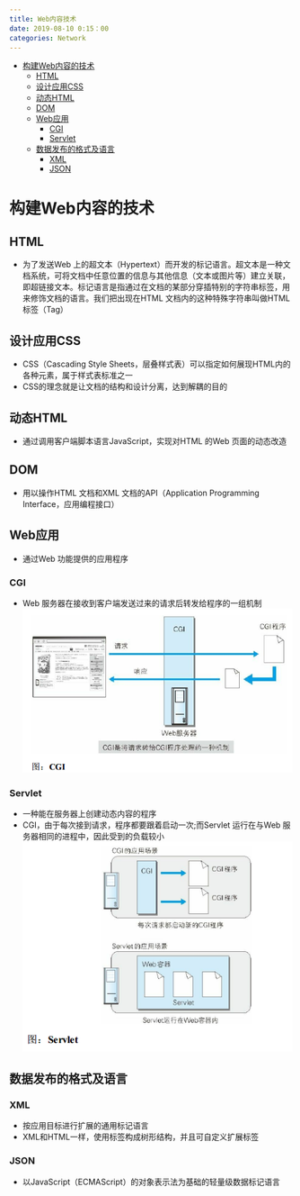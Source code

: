 ```yaml
---
title: Web内容技术
date: 2019-08-10 0:15：00
categories: Network
---
```

<!-- TOC START min:1 max:3 link:true asterisk:false update:true -->
- [构建Web内容的技术](#构建web内容的技术)
  - [HTML](#html)
  - [设计应用CSS](#设计应用css)
  - [动态HTML](#动态html)
  - [DOM](#dom)
  - [Web应用](#web应用)
    - [CGI](#cgi)
    - [Servlet](#servlet)
  - [数据发布的格式及语言](#数据发布的格式及语言)
    - [XML](#xml)
    - [JSON](#json)
<!-- TOC END -->
<!--more-->

# 构建Web内容的技术

## HTML
- 为了发送Web 上的超文本（Hypertext）而开发的标记语言。超文本是一种文档系统，可将文档中任意位置的信息与其他信息（文本或图片等）建立关联，即超链接文本。标记语言是指通过在文档的某部分穿插特别的字符串标签，用来修饰文档的语言。我们把出现在HTML 文档内的这种特殊字符串叫做HTML 标签（Tag）

## 设计应用CSS
- CSS（Cascading Style Sheets，层叠样式表）可以指定如何展现HTML内的各种元素，属于样式表标准之一
- CSS的理念就是让文档的结构和设计分离，达到解耦的目的

## 动态HTML
- 通过调用客户端脚本语言JavaScript，实现对HTML 的Web 页面的动态改造

## DOM
- 用以操作HTML 文档和XML 文档的API（Application Programming Interface，应用编程接口）

## Web应用
- 通过Web 功能提供的应用程序

### CGI
- Web 服务器在接收到客户端发送过来的请求后转发给程序的一组机制
  ![CGI](10.1.png)

### Servlet
- 一种能在服务器上创建动态内容的程序
- CGI，由于每次接到请求，程序都要跟着启动一次;而Servlet 运行在与Web 服务器相同的进程中，因此受到的负载较小
  ![Servlet](10.2.png)

## 数据发布的格式及语言

### XML
- 按应用目标进行扩展的通用标记语言
- XML和HTML一样，使用标签构成树形结构，并且可自定义扩展标签

### JSON
- 以JavaScript（ECMAScript）的对象表示法为基础的轻量级数据标记语言
